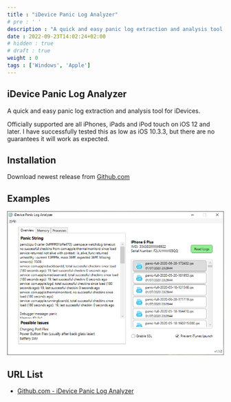 ```yaml
---
title : "iDevice Panic Log Analyzer"
# pre : ' '
description : "A quick and easy panic log extraction and analysis tool for iDevices."
date : 2022-09-23T14:02:24+02:00
# hidden : true
# draft : true
weight : 0
tags : ['Windows', 'Apple']
---
```


## iDevice Panic Log Analyzer

A quick and easy panic log extraction and analysis tool for iDevices.

Officially supported are all iPhones, iPads and iPod touch on iOS 12 and later. I have successfully tested this as low as iOS 10.3.3, but there are no guarantees it will work as expected.

## Installation

Download newest release from [Github.com](https://github.com/waynebonc/iDeviceLogAnalyzer-public/releases)

## Examples

![example](images/example.jpg)

## URL List

- [Github.com - iDevice Panic Log Analyzer](https://github.com/waynebonc/iDeviceLogAnalyzer-public)

